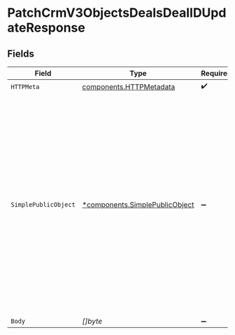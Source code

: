 # PatchCrmV3ObjectsDealsDealIDUpdateResponse


## Fields

| Field                                                                                                                                                                                                                                                                                                                                                                                                                                | Type                                                                                                                                                                                                                                                                                                                                                                                                                                 | Required                                                                                                                                                                                                                                                                                                                                                                                                                             | Description                                                                                                                                                                                                                                                                                                                                                                                                                          | Example                                                                                                                                                                                                                                                                                                                                                                                                                              |
| ------------------------------------------------------------------------------------------------------------------------------------------------------------------------------------------------------------------------------------------------------------------------------------------------------------------------------------------------------------------------------------------------------------------------------------ | ------------------------------------------------------------------------------------------------------------------------------------------------------------------------------------------------------------------------------------------------------------------------------------------------------------------------------------------------------------------------------------------------------------------------------------ | ------------------------------------------------------------------------------------------------------------------------------------------------------------------------------------------------------------------------------------------------------------------------------------------------------------------------------------------------------------------------------------------------------------------------------------ | ------------------------------------------------------------------------------------------------------------------------------------------------------------------------------------------------------------------------------------------------------------------------------------------------------------------------------------------------------------------------------------------------------------------------------------ | ------------------------------------------------------------------------------------------------------------------------------------------------------------------------------------------------------------------------------------------------------------------------------------------------------------------------------------------------------------------------------------------------------------------------------------ |
| `HTTPMeta`                                                                                                                                                                                                                                                                                                                                                                                                                           | [components.HTTPMetadata](../../models/components/httpmetadata.md)                                                                                                                                                                                                                                                                                                                                                                   | :heavy_check_mark:                                                                                                                                                                                                                                                                                                                                                                                                                   | N/A                                                                                                                                                                                                                                                                                                                                                                                                                                  |                                                                                                                                                                                                                                                                                                                                                                                                                                      |
| `SimplePublicObject`                                                                                                                                                                                                                                                                                                                                                                                                                 | [*components.SimplePublicObject](../../models/components/simplepublicobject.md)                                                                                                                                                                                                                                                                                                                                                      | :heavy_minus_sign:                                                                                                                                                                                                                                                                                                                                                                                                                   | successful operation                                                                                                                                                                                                                                                                                                                                                                                                                 | {<br/>"id": "512",<br/>"properties": {<br/>"amount": "1500.00",<br/>"closedate": "2019-12-07T16:50:06.678Z",<br/>"createdate": "2019-10-30T03:30:17.883Z",<br/>"dealname": "Custom data integrations",<br/>"dealstage": "presentationscheduled",<br/>"hs_lastmodifieddate": "2019-12-07T16:50:06.678Z",<br/>"hubspot_owner_id": "910901",<br/>"pipeline": "default"<br/>},<br/>"createdAt": "2019-10-30T03:30:17.883Z",<br/>"updatedAt": "2019-12-07T16:50:06.678Z",<br/>"archived": false<br/>} |
| `Body`                                                                                                                                                                                                                                                                                                                                                                                                                               | *[]byte*                                                                                                                                                                                                                                                                                                                                                                                                                             | :heavy_minus_sign:                                                                                                                                                                                                                                                                                                                                                                                                                   | N/A                                                                                                                                                                                                                                                                                                                                                                                                                                  |                                                                                                                                                                                                                                                                                                                                                                                                                                      |